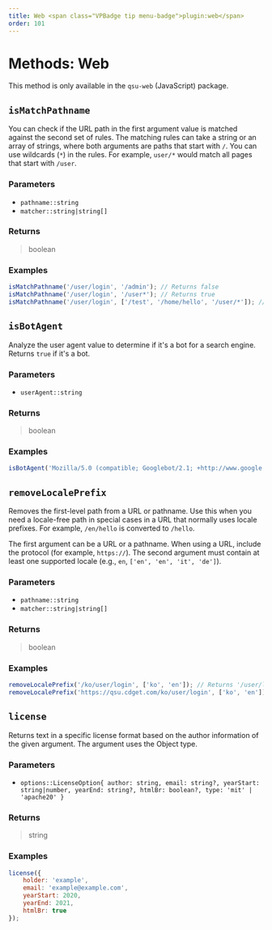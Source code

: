 ```yaml
---
title: Web <span class="VPBadge tip menu-badge">plugin:web</span>
order: 101
---
```


# Methods: Web <Badge type="tip" text="Plugin:qsu-web" />

This method is only available in the `qsu-web` (JavaScript) package.

## `isMatchPathname`

You can check if the URL path in the first argument value is matched against the second set of rules. The matching rules can take a string or an array of strings, where both arguments are paths that start with `/`. You can use wildcards (`*`) in the rules. For example, `user/*` would match all pages that start with `/user`.

### Parameters

- `pathname::string`
- `matcher::string|string[]`

### Returns

> boolean

### Examples

```javascript
isMatchPathname('/user/login', '/admin'); // Returns false
isMatchPathname('/user/login', '/user*'); // Returns true
isMatchPathname('/user/login', ['/test', '/home/hello', '/user/*']); // Returns true
```

## `isBotAgent`

Analyze the user agent value to determine if it's a bot for a search engine. Returns `true` if it's a bot.

### Parameters

- `userAgent::string`

### Returns

> boolean

### Examples

```javascript
isBotAgent('Mozilla/5.0 (compatible; Googlebot/2.1; +http://www.google.com/bot.html)'); // Returns true
```

## `removeLocalePrefix`

Removes the first-level path from a URL or pathname. Use this when you need a locale-free path in special cases in a URL that normally uses locale prefixes. For example, `/en/hello` is converted to `/hello`.

The first argument can be a URL or a pathname. When using a URL, include the protocol (for example, `https://`). The second argument must contain at least one supported locale (e.g., `en`, `['en', 'en', 'it', 'de']`).

### Parameters

- `pathname::string`
- `matcher::string|string[]`

### Returns

> boolean

### Examples

```javascript
removeLocalePrefix('/ko/user/login', ['ko', 'en']); // Returns '/user/login'
removeLocalePrefix('https://qsu.cdget.com/ko/user/login', ['ko', 'en']); // Returns 'https://qsu.cdget.com/user/login'
```

## `license`

Returns text in a specific license format based on the author information of the given argument. The argument uses the Object type.

### Parameters

- `options::LicenseOption{ author: string, email: string?, yearStart: string|number, yearEnd: string?, htmlBr: boolean?, type: 'mit' | 'apache20' }`

### Returns

> string

### Examples

```javascript
license({
	holder: 'example',
	email: 'example@example.com',
	yearStart: 2020,
	yearEnd: 2021,
	htmlBr: true
});
```
